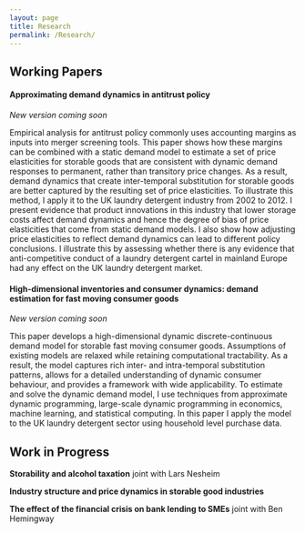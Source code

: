 ```yaml
---
layout: page
title: Research
permalink: /Research/
---
```


## Working Papers

#### Approximating demand dynamics in antitrust policy

_New version coming soon_

<!--**[Approximating demand dynamics in antitrust policy](../assets/workingpapers/CrawfordAR_(March_2019)_Appx_Demand_Dynamics.pdf)**
-->

Empirical analysis for antitrust policy commonly uses accounting margins as inputs into merger screening tools. This paper shows how these margins can be combined with a static demand model to estimate a set of price elasticities for storable goods that are consistent with dynamic demand responses to permanent, rather than transitory price changes. As a result, demand dynamics that create inter-temporal substitution for storable goods are better captured by the resulting set of price elasticities. To illustrate this method, I apply it to the UK laundry detergent industry from 2002 to 2012. I present evidence that product innovations in this industry that lower storage costs affect demand dynamics and hence the degree of bias of price elasticities that come from static demand models. I also show how adjusting price elasticities to reflect demand dynamics can lead to different policy conclusions. I illustrate this by assessing whether there is any evidence that anti-competitive conduct of a laundry detergent cartel in mainland Europe had any effect on the UK laundry detergent market.

#### High-dimensional inventories and consumer dynamics: demand estimation for fast moving consumer goods 

_New version coming soon_

<!--**[High-dimensional inventories and consumer dynamics: demand estimation for fast moving consumer goods](../assets/workingpapers/AlanCrawfordJMP.pdf)**-->

This paper develops a high-dimensional dynamic discrete-continuous demand model for storable fast moving consumer goods. Assumptions of existing models are relaxed while retaining computational tractability. As a result, the model captures rich inter- and intra-temporal substitution patterns, allows for a detailed understanding of dynamic consumer behaviour, and provides a framework with wide applicability. To estimate and solve the dynamic demand model, I use techniques from approximate dynamic programming, large-scale dynamic programming in economics, machine learning, and statistical computing. In this paper I apply the model to the UK laundry detergent sector using household level purchase data.


## Work in Progress

**Storability and alcohol taxation** joint with Lars Nesheim  

**Industry structure and price dynamics in storable good industries**

**The effect of the financial crisis on bank lending to SMEs** joint with Ben Hemingway 
